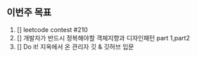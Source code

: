 ## 이번주 목표

1. [] leetcode contest #210
2. [] 개발자가 반드시 정복해야할 객체지향과 디자인패턴 part 1,part2
3. [] Do it! 지옥에서 온 관리자 깃 & 깃허브 입문 

